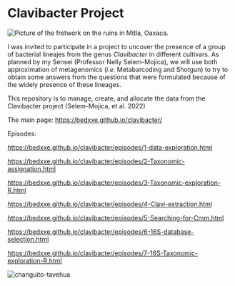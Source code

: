 # Clavibacter Project

<img src="/clavibacter/figures/grecas-mitla1.png" alt="Picture of the fretwork on the ruins in Mitla, Oaxaca." >

I was invited to participate in a project to uncover the presence of a group of bacterial lineajes from the genus 
_Clavibacter_ in different cultivars. As planned by my Sensei (Professor Nelly Selem-Mojica), we will use 
both approximation of metagenomics (_i.e._ Metabarcoding and Shotgun) to try to obtain some answers 
from the questions that were formulated because of the widely presence of these lineages.

This repository is to manage, create, and allocate the data from the Clavibacter project (Selem-Mojica, et al. 2022)

The main page:
https://bedxxe.github.io/clavibacter/

Episodes:

https://bedxxe.github.io/clavibacter/episodes/1-data-exploration.html

https://bedxxe.github.io/clavibacter/episodes/2-Taxonomic-assignation.html

https://bedxxe.github.io/clavibacter/episodes/3-Taxonomic-exploration-R.html

https://bedxxe.github.io/clavibacter/episodes/4-Clavi-extraction.html

https://bedxxe.github.io/clavibacter/episodes/5-Searching-for-Cmm.html

https://bedxxe.github.io/clavibacter/episodes/6-16S-database-selection.html

https://bedxxe.github.io/clavibacter/episodes/7-16S-Taxonomic-exploration-R.html

![changuito-tavehua](https://user-images.githubusercontent.com/67386612/166823738-87a8da81-11d4-4dcb-88f9-06206c5bd824.png)

